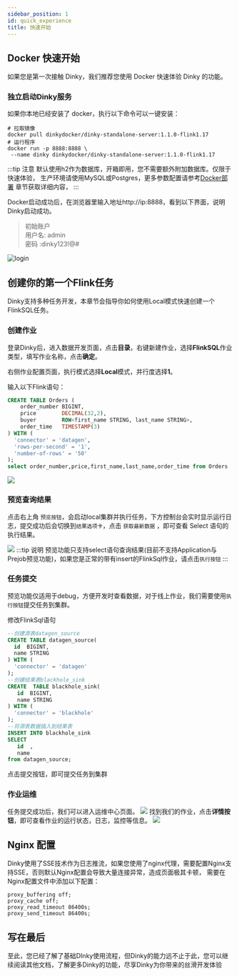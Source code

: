 ```yaml
---
sidebar_position: 1
id: quick_experience
title: 快速开始
---
```


## Docker 快速开始

如果您是第一次接触 Dinky，我们推荐您使用 Docker 快速体验 Dinky 的功能。

### 独立启动Dinky服务

如果你本地已经安装了 docker，执行以下命令可以一键安装：

```shell
# 拉取镜像
docker pull dinkydocker/dinky-standalone-server:1.1.0-flink1.17
# 运行程序
docker run -p 8888:8888 \
 --name dinky dinkydocker/dinky-standalone-server:1.1.0-flink1.17
```

:::tip 注意
默认使用h2作为数据库，开箱即用，您不需要额外附加数据库。仅限于快速体验，
生产环境请使用MySQL或Postgres，更多参数配置请参考[Docker部署](../../deploy_guide/docker_deploy)
章节获取详细内容，
:::

Docker启动成功后，在浏览器里输入地址http://ip:8888，看到以下界面，说明Dinky启动成功。
> 初始账户    
> 用户名: admin   
> 密码 :dinky123!@#

![login](http://pic.dinky.org.cn/dinky/docs/zh-CN//fast-guide-login.png)



## 创建你的第一个Flink任务
Dinky支持多种任务开发，本章节会指导你如何使用Local模式快速创建一个FlinkSQL任务。
### 创建作业

登录Dinky后，进入数据开发页面，点击**目录**，右键新建作业，选择**FlinkSQL**作业类型，填写作业名称，点击**确定**。

右侧作业配置页面，执行模式选择**Local**模式，并行度选择**1**。

输入以下Flink语句：

```sql
CREATE TABLE Orders (
    order_number BIGINT,
    price        DECIMAL(32,2),
    buyer        ROW<first_name STRING, last_name STRING>,
    order_time   TIMESTAMP(3)
) WITH (
  'connector' = 'datagen',
  'rows-per-second' = '1',
  'number-of-rows' = '50'
);
select order_number,price,first_name,last_name,order_time from Orders 
```

![](http://pic.dinky.org.cn/dinky/docs/zh-CN//fast-guide-preview.png)

### 预览查询结果

点击右上角 `预览按钮`，会启动local集群并执行任务，下方控制台会实时显示运行日志，提交成功后会切换到`结果选项卡`，点击 `获取最新数据` ，即可查看 Select 语句的执行结果。

![](http://pic.dinky.org.cn/dinky/docs/zh-CN//fast-guide-preview-result.png)
:::tip 说明
预览功能只支持select语句查询结果(目前不支持Application与Prejob预览功能)，如果您是正常的带有insert的FlinkSql作业，请点击`执行按钮`
:::

### 任务提交
预览功能仅适用于debug，方便开发时查看数据，对于线上作业，我们需要使用`执行按钮`提交任务到集群。

修改FlinkSql语句
```sql
--创建源表datagen_source
CREATE TABLE datagen_source(
  id  BIGINT,
  name STRING
) WITH (
  'connector' = 'datagen'
);
--创建结果表blackhole_sink
CREATE  TABLE blackhole_sink(
   id  BIGINT,
   name STRING
) WITH (
  'connector' = 'blackhole'
);
--将源表数据插入到结果表
INSERT INTO blackhole_sink
SELECT
   id  ,
   name 
from datagen_source;
```
点击提交按钮，即可提交任务到集群
### 作业运维
任务提交成功后，我们可以进入运维中心页面。
![](http://pic.dinky.org.cn/dinky/docs/zh-CN//fast-guide-devops.png)
找到我们的作业，点击**详情按钮**，即可查看作业的运行状态，日志，监控等信息。
![](http://pic.dinky.org.cn/dinky/docs/zh-CN//fast-guide-job-detail.png)


## Nginx 配置
Dinky使用了SSE技术作为日志推流，如果您使用了nginx代理，需要配置Nginx支持SSE，否则默认Nginx配置会导致大量连接异常，造成页面极其卡顿，
需要在Nginx配置文件中添加以下配置：

```shell
proxy_buffering off;
proxy_cache off;
proxy_read_timeout 86400s;
proxy_send_timeout 86400s;
```


## 写在最后
至此，您已经了解了基础DInky使用流程，但Dinky的能力远不止于此，您可以继续阅读其他文档，了解更多Dinky的功能，尽享Dinky为你带来的丝滑开发体验
